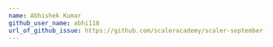 ```yaml
---
name: Abhishek Kumar
github_user_name: abhi118
url_of_github_issue: https://github.com/scaleracademy/scaler-september-open-source-challenge/issues/325
---
```

